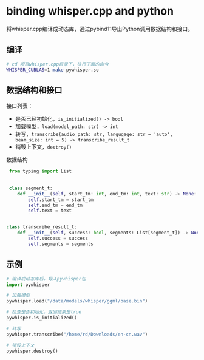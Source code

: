 # binding whisper.cpp and python

将whisper.cpp编译成动态库，通过pybind11导出Python调用数据结构和接口。


## 编译

```bash
# cd 项目whisper.cpp目录下，执行下面的命令
WHISPER_CUBLAS=1 make pywhisper.so
```

## 数据结构和接口

接口列表：
- 是否已经初始化，`is_initialized() -> bool`
- 加载模型，`load(model_path: str) -> int`
- 转写，`transcribe(audio_path: str, langugage: str = 'auto', beam_size: int = 5) -> transcribe_result_t` 
- 销毁上下文，`destroy()`

数据结构

```python
 from typing import List
 
 
 class segment_t:
    def __init__(self, start_tm: int, end_tm: int, text: str) -> None:
        self.start_tm = start_tm
        self.end_tm = end_tm
        self.text = text


class transcribe_result_t:
    def __init__(self, success: bool, segments: List[segment_t]) -> None:
        self.success = success
        self.segments = segments
```

## 示例

```python
# 编译成动态库后，导入pywhisper包
import pywhisper

# 加载模型
pywhisper.load("/data/models/whisper/ggml/base.bin")

# 检查是否初始化，返回结果是true
pywhisper.is_initialized()

# 转写
pywhisper.transcribe("/home/rd/Downloads/en-cn.wav")

# 销毁上下文
pywhisper.destroy()
```